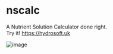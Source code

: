 # nscalc

A Nutrient Solution Calculator done right.\
Try it! https://hydrosoft.uk

![image](https://user-images.githubusercontent.com/86890989/153818651-38fa1936-614b-4dea-82c5-c208ed424af2.png)
